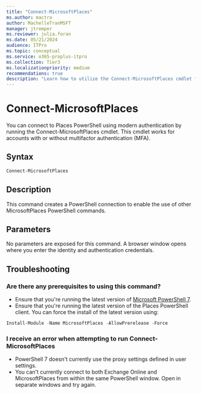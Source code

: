 ```yaml
---
title: "Connect-MicrosoftPlaces"
ms.author: mactra
author: MachelleTranMSFT
manager: jtremper
ms.reviewer: julia.foran
ms.date: 05/21/2024
audience: ITPro
ms.topic: conceptual
ms.service: o365-proplus-itpro
ms.collection: Tier3
ms.localizationpriority: medium
recommendations: true
description: "Learn how to utilize the Connect-MicrosoftPlaces cmdlet for Microsoft Places."
---
```


# Connect-MicrosoftPlaces

You can connect to Places PowerShell using modern authentication by running the Connect-MicrosoftPlaces cmdlet. This cmdlet works for accounts with or without multifactor authentication (MFA).

## Syntax

```powershell
Connect-MicrosoftPlaces
```

## Description

This command creates a PowerShell connection to enable the use of other MicrosoftPlaces PowerShell commands.

## Parameters

No parameters are exposed for this command. A browser window opens where you enter the identity and authentication credentials.

## Troubleshooting

### Are there any prerequisites to using this command?

* Ensure that you're running the latest version of [Microsoft PowerShell 7](/powershell/scripting/install/installing-powershell-on-windows).
* Ensure that you're running the latest version of the Places PowerShell client. You can force the install of the latest version using:

```powershell
Install-Module -Name MicrosoftPlaces -AllowPrerelease -Force
```

### I receive an error when attempting to run Connect-MicrosoftPlaces

* PowerShell 7 doesn't currently use the proxy settings defined in user settings.
* You can't currently connect to both Exchange Online and MicrosoftPlaces from within the same PowerShell window. Open in separate windows and try again.
